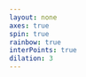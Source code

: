 ```yaml
---
layout: none
axes: true
spin: true
rainbow: true
interPoints: true
dilation: 3
---
```

<script src='{{ site.url }}/assets/js/three/build/three.js'></script>
<script src='{{ site.url }}/assets/js/three/modules/QuickHull.js'></script>
<script src='{{ site.url }}/assets/js/three/modules/geometries/ConvexGeometry.js'></script>
<script src='{{ site.url }}/assets/js/three/modules/controls/OrbitControls.js'></script>
<script src="https://cdnjs.cloudflare.com/ajax/libs/mathjs/5.6.0/math.js"></script>
<script src='polytopes/polytope.js'></script>
<style>
.polytope {
width: 100%;
height: 100%;
}
</style>
<div id='h1p' class='polytope'></div>
<script>
  function getRandomInt(min, max) {
    min = Math.ceil(min);
    max = Math.floor(max);
    return Math.floor(Math.random() * (max - min)) + min;
  }
  function randomCoord() {
    return Math.random()*2 - 1;
  }
  var rando = [];
  for (var i = 0; i < getRandomInt(4, 16); ++i) {
    rando.push(
      new THREE.Vector3(
        randomCoord(), randomCoord(), randomCoord()));
  }
  polytope( document.getElementById( 'h1p' ), rando, 3,
      {{ page.axes }}, {{ page.spin }}, {{ page.rainbow }},
      {{ page.interPoints }}, {{ page.dilation }});
</script>
